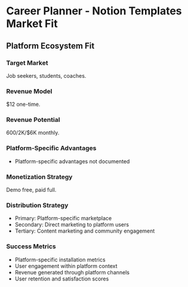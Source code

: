 # Career Planner - Notion Templates Market Fit

## Platform Ecosystem Fit

### Target Market
Job seekers, students, coaches.

### Revenue Model
$12 one-time.

### Revenue Potential
$600/$2K/$6K monthly.

### Platform-Specific Advantages
- Platform-specific advantages not documented

### Monetization Strategy
Demo free, paid full.

### Distribution Strategy
- Primary: Platform-specific marketplace
- Secondary: Direct marketing to platform users
- Tertiary: Content marketing and community engagement

### Success Metrics
- Platform-specific installation metrics
- User engagement within platform context
- Revenue generated through platform channels
- User retention and satisfaction scores
